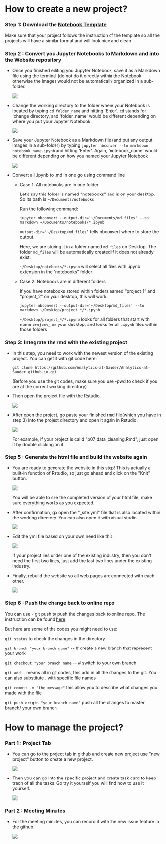 
# How to create a new project?

### Step 1: Download the [Notebook Template](https://github.com/Master-of-Business-Analytics/Notebooks_and_Data/blob/master/JupyterNotebook_Template.ipynb)

Make sure that your project follows the instruction of the template so all the projects will have a similar format and will look nice and clean

### Step 2 : Convert you Jupyter Notebooks to Markdown and into the Website repository

- Once you finished editing you Jupyter Notebook, save it as a Markdown file using the terminal (do not do it directly within the Notebook otherwise the images would not be automatically organized in a sub-folder.

  <img src="image/terminal.PNG">

- Change the working directory to the folder where your Notebook is located by typing `cd folder_name` and hitting 'Enter'. `cd` stands for 'change directory, and 'folder_name' would be different depending on where you put your Jupyter Notebook.

  ![](image/change_directory.png)

- Save your Jupyter Notebook as a Markdown file (and put any output images in a sub-folder) by typing `jupyter nbconver --to markdown notebook_name.ipynb` and hitting 'Enter'. Again, 'notebook_name' would be different depending on how you named your Jupyter Notebook

  ![](image/nbconvert.png)
  
- Convert all .ipynb to .md in one go using command line

  - Case 1: All notebooks are in one folder
  
    Let’s say this folder is named “notebooks” and is on your desktop. So its path is `~/Documents/notebooks` 
    
    Run the following command:
      
    ```shell
    jupyter nbconvert --output-dir='~/Documents/md_files' --to markdown ~/Documents/notebooks/*.ipynb
    ```
      
    `output-dir='~/Desktop/md_files’` tells nbconvert where to store the output. 
       
    Here, we are storing it in a folder named `md_files` on Desktop. The folder `md_files` will be automatically created if it does not already exist.
       
    `~/Desktop/notebooks/*.ipynb` will select all files with .ipynb extension in the “notebooks” folder 

  - Case 2: Notebooks are in different folders
  
    If you have notebooks stored within folders named “project_1” and “project_2” on your desktop, this will work:
    
    ```shell
    jupyter nbconvert --output-dir='~/Desktop/md_files' --to markdown ~/Desktop/project_*/*.ipynb
    ```
    
    `~/Desktop/project_*/*.ipynb` looks for all folders that start with name `project_` on your desktop, and looks for all `.ipynb` files within those folders


### Step 3: Integrate the rmd with the existing project

- In this step, you need to work with the newest version of the existing project. You can get it with git code here:

  ```
  git clone https://github.com/Analytics-at-Sauder/Analytics-at-Sauder.github.io.git
  ```

  (Before you use the git codes, make sure you use -pwd to check if you are at the correct working directory)

- Then open the project file with the Rstudio.

  <img src="image/project.png">
  <br/>

- After open the project, go paste your finished rmd file(which you have in step 3) into the project directory and open it again in Rstudio.

  <img src="image/rfile.png">

  For example, if your project is calld "p07_data_cleaning.Rmd", just open it by double clicking on it.

### Step 5 : Generate the html file and build the website again

- You are ready to generate the website in this step! This is actually a built-in function of Rstudio, so just go ahead and click on the "Knit" button.

  <img src="image/knit.png">

  You will be able to see the completed version of your html file, make sure everything works as you expected.

- After confirmation, go open the "_site.yml" file that is also located within the working directory. You can also open it with visual studio.

  <img src="image/yml.png">

- Edit the yml file based on your own need like this:

  <img src="image/yml_edit.png">

  If your project lies under one of the existing industry, then you don't need the first two lines, just add the last two lines under the existing industry.

- Finally, rebuild the website so all web pages are connected with each other.

  <img src="image/build.png">

### Step 6 : Push the change back to online repo

You can use - git push to push the changes back to online repo. The instruction can be found [here](https://github.com/Analytics-at-Sauder/Introduction-to-Git).

But here are some of the codes you might need to use:

`git status` to check the changes in the directory

`git branch "your branch name"` -- # create a new branch that represent your work

`git checkout "your branch name` -- # switch to your own branch

`git add .` means all in git codes, this add in all the changes to the git. You can also substitute . with specific file names

`git commit -m "the message"` this allow you to describe what changes you made with the file

`git push origin "your branch name"` push all the changes to master branch/ your own branch

# How to manage the project?

### Part 1 : Project Tab

- You can go to the project tab in github and create new project use "new project" button to create a new project.

  <img src="image/new_project.png">

- Then you can go into the specific project and create task card to keep trach of all the tasks. Go try it yourself you will find how to use it yourself.

  <img src="image/add_cards.png">

### Part 2 : Meeting Minutes

- For the meeting minutes, you can record it with the new issue feature in the github.

  <img src="image/issue.png">
